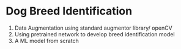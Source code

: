 # Dog Breed Identification

1. Data Augmentation using standard augmentor library/ openCV
2. Using pretrained network to develop breed identification model
3. A ML model from scratch
